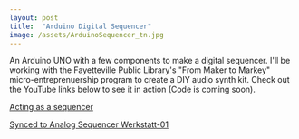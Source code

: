 ```yaml
---
layout: post
title:  "Arduino Digital Sequencer"
image: /assets/ArduinoSequencer_tn.jpg
---
```



An Arduino UNO with a few components to make a digital sequencer. I'll be working with the
Fayetteville Public Library's "From Maker to Markey" micro-entreprenuership program to create a
DIY audio synth kit. Check out the YouTube links below to see it in action (Code is coming soon).



[Acting as a sequencer][jekyll-docs]

[Synced to Analog Sequencer Werkstatt-01][Analog]


[jekyll-docs]: https://youtu.be/9Sl6EN5GHjs
[Analog]: https://youtu.be/aUa3qseLVzI
